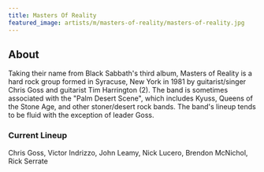 ```yaml
---
title: Masters Of Reality
featured_image: artists/m/masters-of-reality/masters-of-reality.jpg
---
```

## About

Taking their name from Black Sabbath's third album, Masters of Reality is a hard rock group formed in Syracuse, New York in 1981 by guitarist/singer Chris Goss and guitarist Tim Harrington (2). The band is sometimes associated with the "Palm Desert Scene", which includes Kyuss, Queens of the Stone Age, and other stoner/desert rock bands. The band's lineup tends to be fluid with the exception of leader Goss.

### Current Lineup

Chris Goss, Victor Indrizzo, John Leamy, Nick Lucero, Brendon McNichol, Rick Serrate

